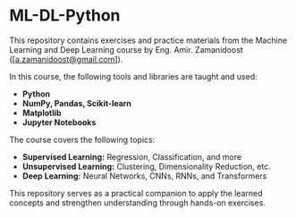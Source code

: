 # ML-DL-Python

This repository contains exercises and practice materials from the Machine Learning and Deep Learning course by Eng. Amir. Zamanidoost ([a.zamanidoost@gmail.com]).

In this course, the following tools and libraries are taught and used:

* **Python**
* **NumPy, Pandas, Scikit-learn**
* **Matplotlib**
* **Jupyter Notebooks**

The course covers the following topics:

* **Supervised Learning:** Regression, Classification, and more
* **Unsupervised Learning:** Clustering, Dimensionality Reduction, etc.
* **Deep Learning:** Neural Networks, CNNs, RNNs, and Transformers

This repository serves as a practical companion to apply the learned concepts and strengthen understanding through hands-on exercises.

